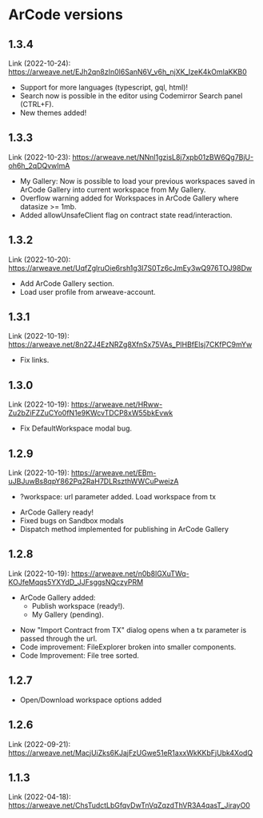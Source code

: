 # ArCode versions

## 1.3.4
Link (2022-10-24): https://arweave.net/EJh2qn8zIn0l6SanN6V_v6h_njXK_IzeK4kOmlaKKB0
- Support for more languages (typescript, gql, html)!
- Search now is possible in the editor using Codemirror Search panel (CTRL+F).
- New themes added!

## 1.3.3
Link (2022-10-23): https://arweave.net/NNnl1gzisL8j7xpb01zBW6Qg7BjU-oh6h_2qDQvwImA
- My Gallery: Now is possible to load your previous workspaces saved in ArCode Gallery into current workspace from My Gallery.
- Overflow warning added for Workspaces in ArCode Gallery where datasize >= 1mb.
- Added allowUnsafeClient flag on contract state read/interaction.

## 1.3.2
Link (2022-10-20): https://arweave.net/UqfZglruOie6rsh1g3I7S0Tz6cJmEy3wQ976TOJ98Dw
- Add ArCode Gallery section.
- Load user profile from arweave-account.

## 1.3.1
Link (2022-10-19): https://arweave.net/8n2ZJ4EzNRZg8XfnSx75VAs_PlHBfElsj7CKfPC9mYw
- Fix links.

## 1.3.0
Link (2022-10-19): https://arweave.net/HRww-Zu2bZiFZZuCYo0fN1e9KWcvTDCP8xW55bkEvwk
- Fix DefaultWorkspace modal bug.

## 1.2.9
Link (2022-10-19): https://arweave.net/EBm-uJBJuwBs8qpY862Pq2RaH7DLRszthWWCuPweizA
- ?workspace: url parameter added. Load workspace from tx
+ ArCode Gallery ready!
+ Fixed bugs on Sandbox modals
+ Dispatch method implemented for publishing in ArCode Gallery

## 1.2.8
Link (2022-10-19): https://arweave.net/n0b8lGXuTWq-KOJfeMqqs5YXYdD_JJFsggsNQczyPRM
+ ArCode Gallery added:
  - Publish workspace (ready!).
  - My Gallery (pending).
- Now "Import Contract from TX" dialog opens when a tx parameter is passed through the url.
- Code improvement: FileExplorer broken into smaller components.
- Code Improvement: File tree sorted.

## 1.2.7
- Open/Download workspace options added

## 1.2.6
Link (2022-09-21): https://arweave.net/MacjUiZks6KJajFzUGwe51eR1axxWkKKbFjUbk4XodQ

## 1.1.3
Link (2022-04-18): https://arweave.net/ChsTudctLbGfqvDwTnVqZqzdThVR3A4qasT_JirayO0